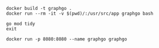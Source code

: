 

```
docker build -t graphgo .
docker run --rm -it -v $(pwd)/:/usr/src/app graphgo bash
```

```
go mod tidy
exit
```

```
docker run -p 8080:8080 --name graphgo graphgo
```
